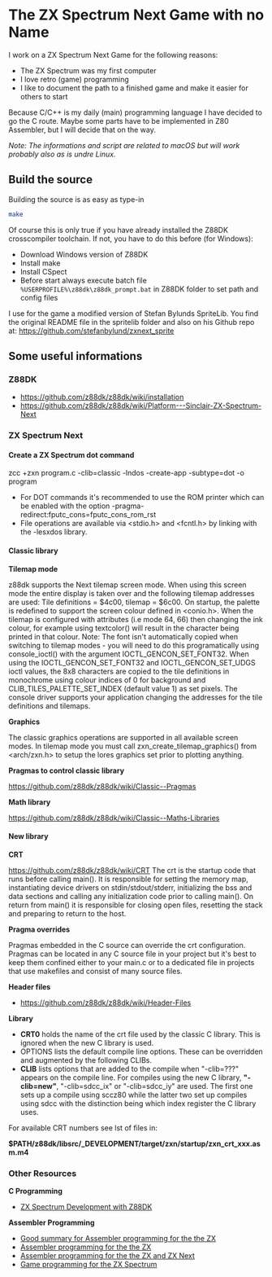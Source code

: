 # The ZX Spectrum Next Game with no Name

I work on a ZX Spectrum Next Game for the following reasons:

- The ZX Spectrum was my first computer
- I love retro (game) programming
- I like to document the path to a finished game and make it easier for others to start

Because C/C++ is my daily (main) programming language I have decided to go the C route.
Maybe some parts have to be implemented in Z80 Assembler, but I will decide that on the way.

*Note: The informations and script are related to macOS but will work probably also as is undre Linux.*


## Build the source

Building the source is as easy as type-in

```bash
make
```


Of course this is only true if you have already installed the Z88DK crosscompiler toolchain.
If not, you have to do this before (for Windows):

- Download Windows version of Z88DK
- Install make
- Install CSpect
- Before start always execute batch file ```%USERPROFILE%\z88dk\z88dk_prompt.bat``` in Z88DK folder to set path and config files
 
I use for the game a modified version of Stefan Bylunds SpriteLib.
You find the original README file in the spritelib folder and also on his Github repo at: https://github.com/stefanbylund/zxnext_sprite


## Some useful informations

### Z88DK

- https://github.com/z88dk/z88dk/wiki/installation
- https://github.com/z88dk/z88dk/wiki/Platform---Sinclair-ZX-Spectrum-Next


### ZX Spectrum Next

#### Create a ZX Spectrum dot command
zcc +zxn program.c -clib=classic -lndos -create-app -subtype=dot -o program

- For DOT commands it's recommended to use the ROM printer which can be enabled with the option -pragma-redirect:fputc_cons=fputc_cons_rom_rst
- File operations are available via <stdio.h> and <fcntl.h> by linking with the -lesxdos library.


#### Classic library

**Tilemap mode**

z88dk supports the Next tilemap screen mode. When using this screen mode the entire display is taken over and the following tilemap addresses are used: Tile definitions = $4c00, tilemap = $6c00. On startup, the palette is redefined to support the screen colour defined in <conio.h>.
When the tilemap is configured with attributes (i.e mode 64, 66) then changing the ink colour, for example using textcolor() will result in the character being printed in that colour.
Note: The font isn't automatically copied when switching to tilemap modes - you will need to do this programatically using console_ioctl() with the argument IOCTL_GENCON_SET_FONT32.
When using the IOCTL_GENCON_SET_FONT32 and IOCTL_GENCON_SET_UDGS ioctl values, the 8x8 characters are copied to the tile definitions in monochrome using colour indices of 0 for background and CLIB_TILES_PALETTE_SET_INDEX (default value 1) as set pixels.
The console driver supports your application changing the addresses for the tile definitions and tilemaps.


**Graphics**

The classic graphics operations are supported in all available screen modes. In tilemap mode you must call zxn_create_tilemap_graphics() from <arch/zxn.h> to setup the lores graphics set prior to plotting anything.


**Pragmas to control classic library**

https://github.com/z88dk/z88dk/wiki/Classic--Pragmas


**Math library**

https://github.com/z88dk/z88dk/wiki/Classic--Maths-Libraries


#### New library

**CRT**

https://github.com/z88dk/z88dk/wiki/CRT
The crt is the startup code that runs before calling main(). It is responsible for setting the memory map, instantiating device drivers on stdin/stdout/stderr, initializing the bss and data sections and calling any initialization code prior to calling main(). On return from main() it is responsible for closing open files, resetting the stack and preparing to return to the host.

**Pragma overrides**

Pragmas embedded in the C source can override the crt configuration. Pragmas can be located in any C source file in your project but it's best to keep them confined either to your main.c or to a dedicated file in projects that use makefiles and consist of many source files.

**Header files**

- https://github.com/z88dk/z88dk/wiki/Header-Files


**Library**

- **CRT0** holds the name of the crt file used by the classic C library. This is ignored when the new C library is used.
- OPTIONS lists the default compile line options. These can be overridden and augmented by the following CLIBs.
- **CLIB** lists options that are added to the compile when "-clib=???" appears on the compile line. For compiles using the new C library, **"-clib=new"**, "-clib=sdcc_ix" or "-clib=sdcc_iy" are used. The first one sets up a compile using sccz80 while the latter two set up compiles using sdcc with the distinction being which index register the C library uses.

For available CRT numbers see lst of files in:

**$PATH/z88dk/libsrc/_DEVELOPMENT/target/zxn/startup/zxn_crt_xxx.asm.m4**


### Other Resources

**C Programming**

- [ZX Spectrum Development with Z88DK](https://github.com/z88dk/z88dk/blob/master/doc/ZXSpectrumZSDCCnewlib_01_GettingStarted.md) 

**Assembler Programming**

- [Good summary for Assembler programming for the the ZX](https://github.com/varmfskii/zxnext_code/blob/master/zx_next_notes/zxnext_notes.pdf)
- [Assembler programming for the the ZX](http://chuntey.arjunnair.in/)
- [Assembler programming for the the ZX and ZX Next](https://www.chibiakumas.com/z80/ZXSpectrum.php)
- [Game programming for the ZX Spectrum](https://spectrumcomputing.co.uk/index.php?cat=96&id=2001501)
